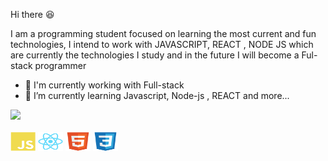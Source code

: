 Hi there 😆

   I am a programming student focused on learning the most current and fun technologies, I intend to work with JAVASCRIPT, REACT , NODE JS which are currently the          technologies I study and in the future I will become a Ful-stack programmer

- 🔭 I'm currently working with Full-stack
- 🌱 I’m currently learning Javascript, Node-js , REACT and more...

<div align="start">
  <img height="180em" src="https://github-readme-stats.vercel.app/api?username=Gbxiis&show_icons=true&theme=dark&include_all_commits=true&count_private=true"/>
<!--   <img height="180em" src="https://github-readme-stats.vercel.app/api/top-langs/?username=Gbxiis&layout=compact&langs_count=7&theme=dark"/> -->
</div>
<div style="display: inline_block"><br>
  <img align="center" alt="Rafa-Js" height="30" width="40" src="https://raw.githubusercontent.com/devicons/devicon/master/icons/javascript/javascript-plain.svg">
  <img align="center" alt="Rafa-React" height="30" width="40" src="https://raw.githubusercontent.com/devicons/devicon/master/icons/react/react-original.svg">
  <img align="center" alt="Rafa-HTML" height="30" width="40" src="https://raw.githubusercontent.com/devicons/devicon/master/icons/html5/html5-original.svg">
  <img align="center" alt="Rafa-CSS" height="30" width="40" src="https://raw.githubusercontent.com/devicons/devicon/master/icons/css3/css3-original.svg">
</div>
  
  ##




